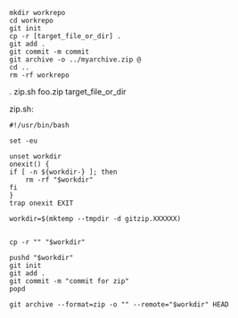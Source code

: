     mkdir workrepo
    cd workrepo
    git init
    cp -r [target_file_or_dir] .
    git add .
    git commit -m commit
    git archive -o ../myarchive.zip @
    cd ..
    rm -rf workrepo
.
    zip.sh foo.zip target_file_or_dir

zip.sh:

    #!/usr/bin/bash

    set -eu

    unset workdir
    onexit() {
    if [ -n ${workdir-} ]; then
        rm -rf "$workdir"
    fi
    }
    trap onexit EXIT

    workdir=$(mktemp --tmpdir -d gitzip.XXXXXX)


    cp -r "" "$workdir"

    pushd "$workdir"
    git init
    git add .
    git commit -m "commit for zip"
    popd

    git archive --format=zip -o "" --remote="$workdir" HEAD